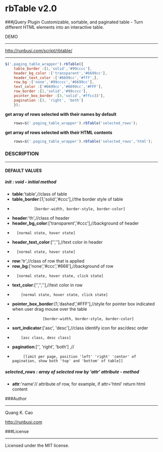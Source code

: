 # rbTable v2.0
###jQuery Plugin
Customizable, sortable, and paginated table - Turn different HTML elements into an interactive table.

DEMO
***
http://runbusi.com/script/rbtable/
***
```javascript
$('.paging_table_wrapper').rbTable({
    table_border :[1,'solid','#99cccc'],
    header_bg_color :['transparent','#6699cc'],
    header_text_color :['#6699cc','#fff',],
    row_bg :['none','#99cccc','#6699cc'],
    text_color :['#6699cc','#6699cc','#FFF'],
    row_border :[1,'solid','#99cccc'],
    pointer_box_border :[3,'solid','#ffcc33'],
    pagination :[3, 'right', 'both']
    });
 ```    
**get array of rows selected with their names by default**
```javascript
    rows=$('.paging_table_wrapper').rbTable('selected_rows');
```     
**get array of rows selected with their HTML contents**
```javascript
    rows=$('.paging_table_wrapper').rbTable('selected_rows','html');
```

### DESCRIPTION

***
#### DEFAULT VALUES
##### init : void - initial method
* **table**:'table',//class of table             
* **table_border**:[1,'solid','#ccc'],//the border style of table
*               [border-width, border-style, border-color]
* **header**:'th',//class of header			
* **header_bg_color**:['transparent','#ccc'],//background of header					
*		[normal state, hover state]
* **header_text_color**:['',''],//text color in header
*		[normal state, hover state]		
* **row**:'tr',//class of row that is applied				
* **row_bg**:['none','#ccc','#666'],//background of row					
*		[normal state, hover state, click state]
* **text_color**:['','',''],//text color in row
*		  [normal state, hover state, click state]
* **pointer_box_border**:[1,'dashed','#FFF'],//style for pointer box indicated when user drag mouse over the table						
*                   [border-width, border-style, border-color]
* **sort_indicator**:['asc', 'desc'],//class identify icon for asc/desc order
*		  [asc class, desc class]
* **pagination**:['', 'right', 'both'] ,//
*          [limit per page, position 'left' 'right' 'center' of pagination, show both 'top' and 'bottom' of table]]	
	  
##### selected_rows : array of selected row by 'attr' attribute - method
* **attr**:'name'// attribute of row, for example, if attr='html' return html content

###Author

***
Quang K. Cao 

http://runbusi.com

###License

***
Licensed under the MIT license.

